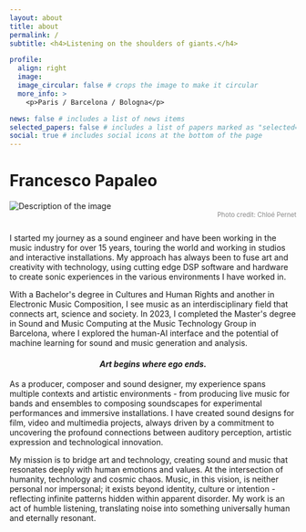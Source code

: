```yaml
---
layout: about
title: about
permalink: /
subtitle: <h4>Listening on the shoulders of giants.</h4>

profile:
  align: right
  image:
  image_circular: false # crops the image to make it circular
  more_info: >
    <p>Paris / Barcelona / Bologna</p>

news: false # includes a list of news items
selected_papers: false # includes a list of papers marked as "selected={true}"
social: true # includes social icons at the bottom of the page
---
```


# Francesco Papaleo

<img src="assets/img/chloe-470A4344.jpg" alt="Description of the image" style="max-width: 100%; height: auto; display: block; margin: 0 auto;" />
<div style="text-align: right; font-size: 0.8em; color: #888; margin-bottom: 25px;">
  Photo credit: Chloé Pernet
</div>

I started my journey as a sound engineer and have been working in the music industry for over 15 years, touring the world and working in studios and interactive installations. My approach has always been to fuse art and creativity with technology, using cutting edge DSP software and hardware to create sonic experiences in the various environments I have worked in.

With a Bachelor's degree in Cultures and Human Rights and another in Electronic Music Composition, I see music as an interdisciplinary field that connects art, science and society. In 2023, I completed the Master's degree in Sound and Music Computing at the Music Technology Group in Barcelona, where I explored the human-AI interface and the potential of machine learning for sound and music generation and analysis.

<div style="text-align: center;">
  <h4><em>Art begins where ego ends.</em></h4>
</div>

As a producer, composer and sound designer, my experience spans multiple contexts and artistic environments - from producing live music for bands and ensembles to composing soundscapes for experimental performances and immersive installations. I have created sound designs for film, video and multimedia projects, always driven by a commitment to uncovering the profound connections between auditory perception, artistic expression and technological innovation.

My mission is to bridge art and technology, creating sound and music that resonates deeply with human emotions and values. At the intersection of humanity, technology and cosmic chaos. Music, in this vision, is neither personal nor impersonal; it exists beyond identity, culture or intention - reflecting infinite patterns hidden within apparent disorder. My work is an act of humble listening, translating noise into something universally human and eternally resonant.
